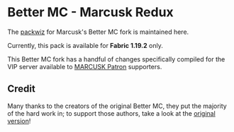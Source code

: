 # Better MC - Marcusk Redux

The [packwiz](https://packwiz.infra.link/) for Marcusk's Better MC fork is maintained here.

Currently, this pack is available for **Fabric 1.19.2** only.

This Better MC fork has a handful of changes specifically compiled for the VIP server available to [MARCUSK Patron](https://www.patreon.com/MARCUSK) supporters.

## Credit

Many thanks to the creators of the original Better MC, they put the majority of the hard work in; to support those authors, take a look at the [original version](https://www.curseforge.com/minecraft/modpacks/better-mc-fabric)!

